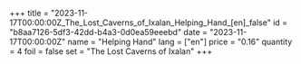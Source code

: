 +++
title = "2023-11-17T00:00:00Z_The_Lost_Caverns_of_Ixalan_Helping_Hand_[en]_false"
id = "b8aa7126-5df3-42dd-b4a3-0d0ea59eeebd"
date = "2023-11-17T00:00:00Z"
name = "Helping Hand"
lang = ["en"]
price = "0.16"
quantity = 4
foil = false
set = "The Lost Caverns of Ixalan"
+++
